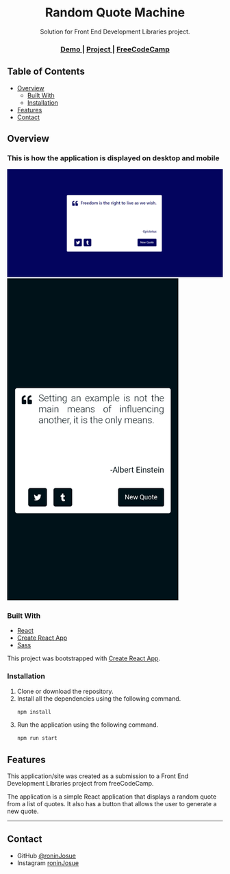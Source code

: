 <!-- Please update value in the {}  -->

<h1 align="center">Random Quote Machine</h1>

<div align="center">
   Solution for Front End Development Libraries project.
</div>

<div align="center">
  <h3>
    <a href="https://rc-random-quote-machine.netlify.app/">
      Demo
    </a>
    <span> | </span>
    <a href="https://www.freecodecamp.org/learn/front-end-development-libraries/front-end-development-libraries-projects/build-a-random-quote-machine">
      Project
    </a>
    <span> | </span>
    <a href="https://github.com/roninJosue/freecodecamp/tree/main/front_end_development_libraries/Projects/RandomQuoteMachine">
      FreeCodeCamp
    </a>
  </h3>
</div>

<!-- TABLE OF CONTENTS -->

## Table of Contents

- [Overview](#overview)
    - [Built With](#built-with)
    - [Installation](#installation)
- [Features](#features)
- [Contact](#contact)

<!-- OVERVIEW -->

## Overview

### This is how the application is displayed on desktop and mobile

![screenshot](https://github.com/roninJosue/freecodecamp/blob/main/FrontEndDevelopmentLibraries/Projects/RandomQuoteMachine/random-quote-machine-desktop.jpg?raw=true)
<img src="https://github.com/roninJosue/freecodecamp/blob/main/FrontEndDevelopmentLibraries/Projects/RandomQuoteMachine/random-quote-machine-mobile.jpg?raw=true" width="400px">
### Built With

- [React](https://reactjs.org/)
- [Create React App](https://create-react-app.dev/)
- [Sass](https://sass-lang.com/)

This project was bootstrapped with [Create React App](https://github.com/facebook/create-react-app).

### Installation

1. Clone or download the repository.
2. Install all the dependencies using the following command.
   ```bash
   npm install
   ```
3. Run the application using the following command.
   ```bash
   npm run start
   ```

## Features

This application/site was created as a submission to a Front End Development Libraries project from freeCodeCamp.

The application is a simple React application that displays a random quote from a list of quotes. It also has a button
that allows the user to generate a new quote.

---

## Contact

- GitHub [@roninJosue](https://github.com/roninJosue)
- Instagram [roninJosue](https://www.instagram.com/roninjosue)